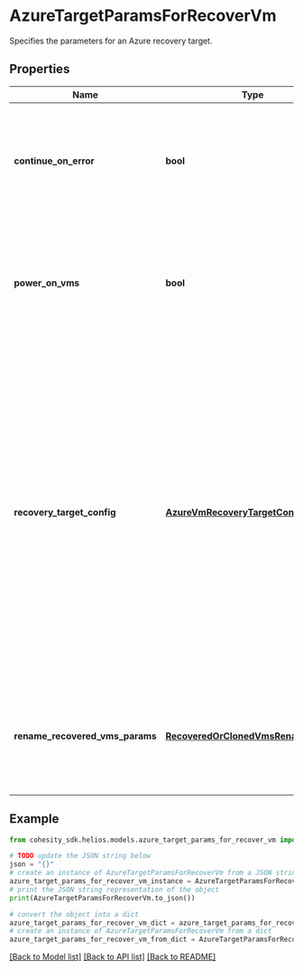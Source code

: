 # AzureTargetParamsForRecoverVm

Specifies the parameters for an Azure recovery target.

## Properties

Name | Type | Description | Notes
------------ | ------------- | ------------- | -------------
**continue_on_error** | **bool** | Specifies whether to continue recovering other vms if one of vms failed to recover. Default value is false. | [optional] 
**power_on_vms** | **bool** | Specifies whether to power on vms after recovery. If not specified, or false, recovered vms will be in powered off state. | [optional] 
**recovery_target_config** | [**AzureVmRecoveryTargetConfig**](AzureVmRecoveryTargetConfig.md) | Specifies the recovery target configuration if recovery has to be done to a different location which is different from original source or to original Source with different configuration. If not specified, then the recovery of the vms will be performed to original location with all configuration parameters retained. | [optional] 
**rename_recovered_vms_params** | [**RecoveredOrClonedVmsRenameConfig**](RecoveredOrClonedVmsRenameConfig.md) | Specifies params to rename the VMs that are recovered. If not specified, the original names of the VMs are preserved. | [optional] 

## Example

```python
from cohesity_sdk.helios.models.azure_target_params_for_recover_vm import AzureTargetParamsForRecoverVm

# TODO update the JSON string below
json = "{}"
# create an instance of AzureTargetParamsForRecoverVm from a JSON string
azure_target_params_for_recover_vm_instance = AzureTargetParamsForRecoverVm.from_json(json)
# print the JSON string representation of the object
print(AzureTargetParamsForRecoverVm.to_json())

# convert the object into a dict
azure_target_params_for_recover_vm_dict = azure_target_params_for_recover_vm_instance.to_dict()
# create an instance of AzureTargetParamsForRecoverVm from a dict
azure_target_params_for_recover_vm_from_dict = AzureTargetParamsForRecoverVm.from_dict(azure_target_params_for_recover_vm_dict)
```
[[Back to Model list]](../README.md#documentation-for-models) [[Back to API list]](../README.md#documentation-for-api-endpoints) [[Back to README]](../README.md)


